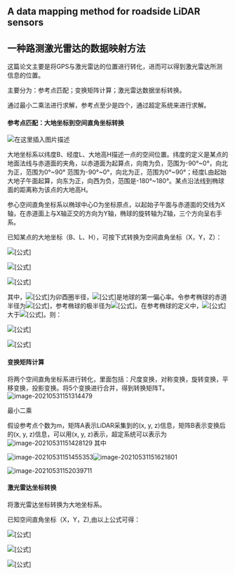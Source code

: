## A data mapping method for roadside LiDAR sensors

## 一种路测激光雷达的数据映射方法

这篇论文主要是将GPS与激光雷达的位置进行转化，进而可以得到激光雷达所测信息的位置。

主要分为：参考点匹配；变换矩阵计算；激光雷达数据坐标转换。

通过最小二乘法进行求解，参考点至少是四个，通过超定系统来进行求解。

#### 参考点匹配：大地坐标到空间直角坐标转换

![在这里插入图片描述](https://img-blog.csdnimg.cn/20190418085024305.png?x-oss-process=image/watermark,type_ZmFuZ3poZW5naGVpdGk,shadow_10,text_aHR0cHM6Ly9ibG9nLmNzZG4ubmV0L3dlaXhpbl80MzYzNzQ5MA==,size_16,color_FFFFFF,t_70)

大地坐标系以纬度B、经度L、大地高H描述一点的空间位置。纬度的定义是某点的地面法线与赤道面的夹角，以赤道面为起算点，向南为负，范围为-90°~0°，向北为正，范围为0°~90°
范围为-90°~0°，向北为正，范围为0°~90°；经度L由起始大地子午面起算，向东为正，向西为负，范围是-180°~180°。某点沿法线到椭球面的距离称为该点的大地高H。

参心空间直角坐标系以椭球中心O为坐标原点，以起始子午面与赤道面的交线为X轴，在赤道面上与X轴正交的方向为Y轴，椭球的旋转轴为Z轴，三个方向呈右手系。

已知某点的大地坐标（B、L、H），可按下式转换为空间直角坐标（X，Y，Z）：

![[公式]](https://www.zhihu.com/equation?tex=X%3D%28N%2BH%29cosBcosL%EF%BC%881%EF%BC%89+%5C%5C)

![[公式]](https://www.zhihu.com/equation?tex=Y%3D%28N%2BH%29cosBsinL+%EF%BC%882%EF%BC%89+%5C%5C)

![[公式]](https://www.zhihu.com/equation?tex=Z%3D%28N%281-e%5E2%29%2BH%29sinB%EF%BC%883%EF%BC%89+%5C%5C)

其中，![[公式]](https://www.zhihu.com/equation?tex=N)为卯酉圈半径，![[公式]](https://www.zhihu.com/equation?tex=e)是地球的第一偏心率。令参考椭球的赤道半径为![[公式]](https://www.zhihu.com/equation?tex=a)，参考椭球的极半径为![[公式]](https://www.zhihu.com/equation?tex=b)。在参考椭球的定义中，![[公式]](https://www.zhihu.com/equation?tex=a)大于![[公式]](https://www.zhihu.com/equation?tex=b)。则：

![[公式]](https://www.zhihu.com/equation?tex=e%5E2%3D%28a%5E2-b%5E2%29%2Fa%5E2%EF%BC%884%EF%BC%89+%5C%5C)

![[公式]](https://www.zhihu.com/equation?tex=N+%3D+a%2F%281-e%5E2sin%5E2B%29%5E%7B%5Cfrac%7B1%7D%7B2%7D%7D%EF%BC%885%EF%BC%89+%5C%5C)

#### 变换矩阵计算

将两个空间直角坐标系进行转化，里面包括：尺度变换，对称变换，旋转变换，平移变换，投影变换。将5个变换进行合并，得到转换矩阵T。![image-20210531151314479](https://user-images.githubusercontent.com/71913439/123905167-622e5680-d9a4-11eb-976d-9c613a1d5ebc.png)

最小二乘

假设参考点个数为m，矩阵A表示LiDAR采集到的(x, y, z)信息，矩阵B表示变换后的(x, y, z)信息，可以用(x, y,  z)表示，超定系统可以表示为![image-20210531151428129](https://user-images.githubusercontent.com/71913439/123905548-23e56700-d9a5-11eb-9032-1a69390e245b.png)
其中

![image-20210531151455353](https://user-images.githubusercontent.com/71913439/123905412-dff26200-d9a4-11eb-963b-39b285b25ca8.png)![image-20210531151621801](https://user-images.githubusercontent.com/71913439/123905442-f00a4180-d9a4-11eb-8c6f-2339d0ed0c33.png)

![image-20210531152039711](https://user-images.githubusercontent.com/71913439/123905492-07e1c580-d9a5-11eb-8b55-05f7a06bf293.png)






#### 激光雷达坐标转换

将激光雷达坐标转换为大地坐标系。

已知空间直角坐标（X，Y，Z),由以上公式可得：

![[公式]](https://www.zhihu.com/equation?tex=tanL%3D%5Cfrac%7BY%7D%7BX%7D%EF%BC%886%EF%BC%89+%5C%5C)

![[公式]](https://www.zhihu.com/equation?tex=tanB%3D%5Cfrac%7BZ%2BNe%5E2sinB%7D%7B%28X%5E2%2BY%5E2%29%5E%7B%5Cfrac%7B1%7D%7B2%7D%7D%7D%EF%BC%887%EF%BC%89+%5C%5C)

![[公式]](https://www.zhihu.com/equation?tex=H%3D%5Cfrac%7B%28X%5E2%2BY%5E2%29%5E%5Cfrac%7B1%7D%7B2%7D%7D%7BcosB%7D-N%EF%BC%888%EF%BC%89+%5C%5C)











